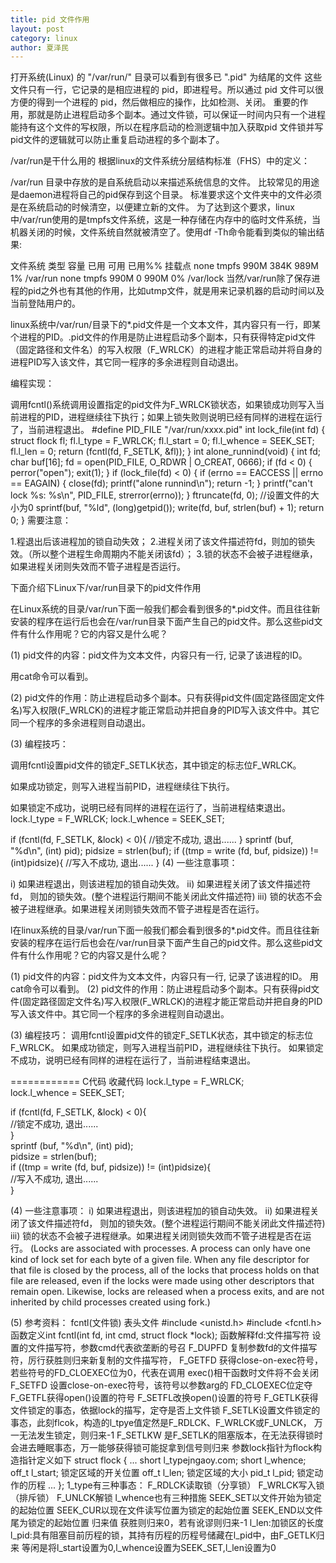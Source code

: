 ```yaml
---
title: pid 文件作用
layout: post
category: linux
author: 夏泽民
---
```

打开系统(Linux) 的 "/var/run/" 目录可以看到有很多已 ".pid" 为结尾的文件
这些文件只有一行，它记录的是相应进程的 pid，即进程号。所以通过 pid 文件可以很方便的得到一个进程的 pid，然后做相应的操作，比如检测、关闭。
重要的作用，那就是防止进程启动多个副本。通过文件锁，可以保证一时间内只有一个进程能持有这个文件的写权限，所以在程序启动的检测逻辑中加入获取pid 文件锁并写pid文件的逻辑就可以防止重复启动进程的多个副本了。
<!-- more -->
/var/run是干什么用的
根据linux的文件系统分层结构标准（FHS）中的定义：

/var/run 目录中存放的是自系统启动以来描述系统信息的文件。
比较常见的用途是daemon进程将自己的pid保存到这个目录。
标准要求这个文件夹中的文件必须是在系统启动的时候清空，以便建立新的文件。
为了达到这个要求，linux中/var/run使用的是tmpfs文件系统，这是一种存储在内存中的临时文件系统，当机器关闭的时候，文件系统自然就被清空了。使用df -Th命令能看到类似的输出结果:

文件系统    类型    容量  已用  可用 已用%% 挂载点
none         tmpfs    990M  384K  989M   1% /var/run
none         tmpfs    990M     0  990M   0% /var/lock
当然/var/run除了保存进程的pid之外也有其他的作用，比如utmp文件，就是用来记录机器的启动时间以及当前登陆用户的。

linux系统中/var/run/目录下的*.pid文件是一个文本文件，其内容只有一行，即某个进程的PID。.pid文件的作用是防止进程启动多个副本，只有获得特定pid文件（固定路径和文件名）的写入权限（F_WRLCK）的进程才能正常启动并将自身的进程PID写入该文件，其它同一程序的多余进程则自动退出。

编程实现：

 调用fcntl()系统调用设置指定的pid文件为F_WRLCK锁状态，如果锁成功则写入当前进程的PID，进程继续往下执行；如果上锁失败则说明已经有同样的进程在运行了，当前进程退出。
#define PID_FILE "/var/run/xxxx.pid"
int lock_file(int fd)
{
  struct flock fl;
  fl.l_type = F_WRLCK;
  fl.l_start = 0;
  fl.l_whence = SEEK_SET;
  fl.l_len = 0;
  return (fcntl(fd, F_SETLK, &fl));
}
int alone_runnind(void)
{
  int fd;
  char buf[16];
  fd = open(PID_FILE, O_RDWR | O_CREAT, 0666);
  if (fd < 0)
  {
    perror("open");
    exit(1);
  }
  if (lock_file(fd) < 0)
  {
    if (errno == EACCESS || errno == EAGAIN)
    {
      close(fd);
      printf("alone runnind\n");
      return -1;
    }
    printf("can't lock %s: %s\n", PID_FILE, strerror(errno));
  }
  ftruncate(fd, 0);  //设置文件的大小为0
  sprintf(buf, "%ld", (long)getpid());
  write(fd, buf, strlen(buf) + 1);
  return 0;
}
需要注意：

1.程退出后该进程加的锁自动失效；
2.进程关闭了该文件描述符fd，则加的锁失效。（所以整个进程生命周期内不能关闭该fd）；
3.锁的状态不会被子进程继承，如果进程关闭则失效而不管子进程是否运行。

下面介绍下Linux下/var/run目录下的pid文件作用

在Linux系统的目录/var/run下面一般我们都会看到很多的*.pid文件。而且往往新安装的程序在运行后也会在/var/run目录下面产生自己的pid文件。那么这些pid文件有什么作用呢？它的内容又是什么呢？

(1) pid文件的内容：pid文件为文本文件，内容只有一行, 记录了该进程的ID。

用cat命令可以看到。

(2) pid文件的作用：防止进程启动多个副本。只有获得pid文件(固定路径固定文件名)写入权限(F_WRLCK)的进程才能正常启动并把自身的PID写入该文件中。其它同一个程序的多余进程则自动退出。

(3) 编程技巧：

调用fcntl设置pid文件的锁定F_SETLK状态，其中锁定的标志位F_WRLCK。

如果成功锁定，则写入进程当前PID，进程继续往下执行。

如果锁定不成功，说明已经有同样的进程在运行了，当前进程结束退出。
lock.l_type = F_WRLCK;
 lock.l_whence = SEEK_SET;
 
 if (fcntl(fd, F_SETLK, &lock) < 0){
  //锁定不成功, 退出......
 }
sprintf (buf, "%d\n", (int) pid);
 pidsize = strlen(buf);
 if ((tmp = write (fd, buf, pidsize)) != (int)pidsize){
  //写入不成功, 退出......
 }
 (4) 一些注意事项：

i) 如果进程退出，则该进程加的锁自动失效。
ii) 如果进程关闭了该文件描述符fd， 则加的锁失效。(整个进程运行期间不能关闭此文件描述符)
iii) 锁的状态不会被子进程继承。如果进程关闭则锁失效而不管子进程是否在运行。

l在linux系统的目录/var/run下面一般我们都会看到很多的*.pid文件。而且往往新安装的程序在运行后也会在/var/run目录下面产生自己的pid文件。那么这些pid文件有什么作用呢？它的内容又是什么呢？ 

(1) pid文件的内容：pid文件为文本文件，内容只有一行, 记录了该进程的ID。 
用cat命令可以看到。 
(2) pid文件的作用：防止进程启动多个副本。只有获得pid文件(固定路径固定文件名)写入权限(F_WRLCK)的进程才能正常启动并把自身的PID写入该文件中。其它同一个程序的多余进程则自动退出。 

(3) 编程技巧： 
    调用fcntl设置pid文件的锁定F_SETLK状态，其中锁定的标志位F_WRLCK。 
    如果成功锁定，则写入进程当前PID，进程继续往下执行。 
    如果锁定不成功，说明已经有同样的进程在运行了，当前进程结束退出。 

============ 
C代码  收藏代码
lock.l_type = F_WRLCK;  
lock.l_whence = SEEK_SET;  
  
if (fcntl(fd, F_SETLK, &lock) < 0){  
    //锁定不成功, 退出......  
}  
sprintf (buf, "%d\n", (int) pid);  
pidsize = strlen(buf);  
if ((tmp = write (fd, buf, pidsize)) != (int)pidsize){  
    //写入不成功, 退出......  
}  



(4) 一些注意事项： 
    i) 如果进程退出，则该进程加的锁自动失效。 
    ii) 如果进程关闭了该文件描述符fd， 则加的锁失效。(整个进程运行期间不能关闭此文件描述符) 
    iii) 锁的状态不会被子进程继承。如果进程关闭则锁失效而不管子进程是否在运行。 
(Locks are associated with processes. A process can only have one kind of lock set for each byte of a given file. When any file descriptor for that file is closed by the process, all of the locks that process holds on that file are released, even if the locks were made using other descriptors that remain open. Likewise, locks are released when a process exits, and are not inherited by child processes created using fork.) 

(5) 参考资料： 
fcntl(文件锁) 
表头文件 #include <unistd.h> 
#include <fcntl.h> 
函数定义int fcntl(int fd, int cmd, struct flock *lock); 
函数解释fd:文件描写符 
设置的文件描写符，参数cmd代表欲垄断的号召 
F_DUPFD 
复制参数fd的文件描写符，厉行获胜则归来新复制的文件描写符， 
F_GETFD 
获得close-on-exec符号，若些符号的FD_CLOEXEC位为0，代表在调用 
exec()相干函数时文件将不会关闭 
F_SETFD 设置close-on-exec符号，该符号以参数arg的 FD_CLOEXEC位定夺 
F_GETFL获得open()设置的符号 
F_SETFL改换open()设置的符号 
F_GETLK获得文件锁定的事态，依据lock的描写，定夺是否上文件锁 
F_SETLK设置文件锁定的事态，此刻flcok，构造的l_tpye值定然是F_RDLCK、F_WRLCK或F_UNLCK， 
万一无法发生锁定，则归来-1 
F_SETLKW 是F_SETLK的阻塞版本，在无法获得锁时会进去睡眠事态，万一能够获得锁可能捉拿到信号则归来 
参数lock指针为flock构造指针定义如下 
struct flock { 
... 
short l_typejngaoy.com; 
short l_whence; 
off_t l_start; 锁定区域的开关位置 
off_t l_len; 锁定区域的大小 
pid_t l_pid; 锁定动作的历程 
... 
}; 
1_type有三种事态： 
F_RDLCK读取锁（分享锁） 
F_WRLCK写入锁（排斥锁） 
F_UNLCK解锁 
l_whence也有三种措施 
SEEK_SET以文件开始为锁定的起始位置 
SEEK_CUR以现在文件读写位置为锁定的起始位置 
SEEK_END以文件尾为锁定的起始位置 
归来值 获胜则归来0，若有讹谬则归来-1 
l_len:加锁区的长度 
l_pid:具有阻塞目前历程的锁，其持有历程的历程号储藏在l_pid中，由F_GETLK归来 
等闲是将l_start设置为0,l_whence设置为SEEK_SET,l_len设置为0 